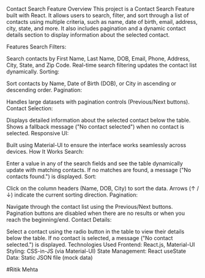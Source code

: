 Contact Search Feature
Overview
This project is a Contact Search Feature built with React. It allows users to search, filter, and sort through a list of contacts using multiple criteria, such as name, date of birth, email, address, city, state, and more. It also includes pagination and a dynamic contact details section to display information about the selected contact.

Features
Search Filters:

Search contacts by First Name, Last Name, DOB, Email, Phone, Address, City, State, and Zip Code.
Real-time search filtering updates the contact list dynamically.
Sorting:

Sort contacts by Name, Date of Birth (DOB), or City in ascending or descending order.
Pagination:

Handles large datasets with pagination controls (Previous/Next buttons).
Contact Selection:

Displays detailed information about the selected contact below the table.
Shows a fallback message ("No contact selected") when no contact is selected.
Responsive UI:

Built using Material-UI to ensure the interface works seamlessly across devices.
How It Works
Search:

Enter a value in any of the search fields and see the table dynamically update with matching contacts.
If no matches are found, a message ("No contacts found.") is displayed.
Sort:

Click on the column headers (Name, DOB, City) to sort the data.
Arrows (↑ / ↓) indicate the current sorting direction.
Pagination:

Navigate through the contact list using the Previous/Next buttons.
Pagination buttons are disabled when there are no results or when you reach the beginning/end.
Contact Details:

Select a contact using the radio button in the table to view their details below the table.
If no contact is selected, a message ("No contact selected.") is displayed.
Technologies Used
Frontend: React.js, Material-UI
Styling: CSS-in-JS (via Material-UI)
State Management: React useState
Data: Static JSON file (mock data)


#Ritik Mehta 
